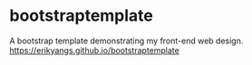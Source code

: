 # bootstraptemplate
A bootstrap template demonstrating my front-end web design.
<a href="https://erikyangs.github.io/bootstraptemplate">https://erikyangs.github.io/bootstraptemplate</a>
